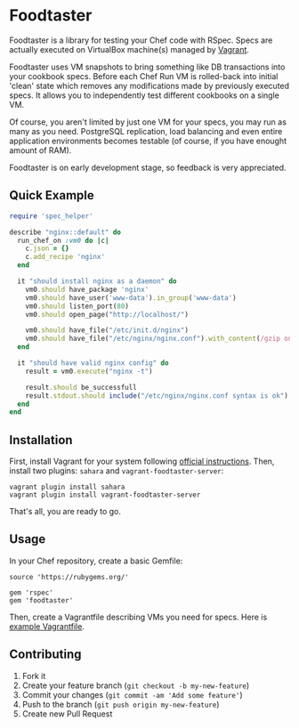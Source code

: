 # Foodtaster

Foodtaster is a library for testing your Chef code with RSpec. Specs
are actually executed on VirtualBox machine(s) managed by
[Vagrant](http://www.vagrantup.com/).

Foodtaster uses VM snapshots to bring something like DB transactions
into your cookbook specs. Before each Chef Run VM is rolled-back into
initial 'clean' state which removes any modifications made by
previously executed specs. It allows you to independently test different
cookbooks on a single VM.

Of course, you aren't limited by just one VM for your specs, you may
run as many as you need. PostgreSQL replication, load balancing and
even entire application environments becomes testable (of course, if
you have enought amount of RAM).

Foodtaster is on early development stage, so feedback is very
appreciated.

## Quick Example

```ruby
require 'spec_helper'

describe "nginx::default" do
  run_chef_on :vm0 do |c|
    c.json = {}
    c.add_recipe 'nginx'
  end

  it "should install nginx as a daemon" do
    vm0.should have_package 'nginx'
    vm0.should have_user('www-data').in_group('www-data')
    vm0.should listen_port(80)
    vm0.should open_page("http://localhost/")

    vm0.should have_file("/etc/init.d/nginx")
    vm0.should have_file("/etc/nginx/nginx.conf").with_content(/gzip on/)
  end

  it "should have valid nginx config" do
    result = vm0.execute("nginx -t")

    result.should be_successfull
    result.stdout.should include("/etc/nginx/nginx.conf syntax is ok")
  end
end
```

## Installation

First, install Vagrant for your system following [official
instructions](http://docs.vagrantup.com/v2/installation/index.html).
Then, install two plugins: `sahara` and `vagrant-foodtaster-server`:

    vagrant plugin install sahara
    vagrant plugin install vagrant-foodtaster-server

That's all, you are ready to go.

## Usage

In your Chef repository, create a basic Gemfile:

    source 'https://rubygems.org/'

    gem 'rspec'
    gem 'foodtaster'

Then, create a Vagrantfile describing VMs you need for specs. Here is
[example
Vagrantfile](http://raw.github.com/mlapshin/foodtaster-example/master/Vagrantfile).

## Contributing

1. Fork it
2. Create your feature branch (`git checkout -b my-new-feature`)
3. Commit your changes (`git commit -am 'Add some feature'`)
4. Push to the branch (`git push origin my-new-feature`)
5. Create new Pull Request
